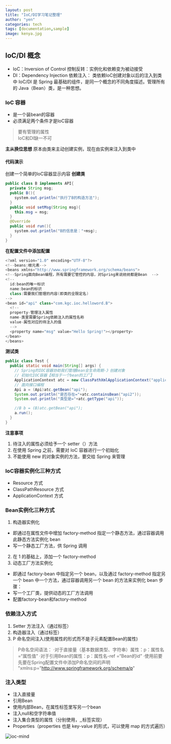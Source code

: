 ```yaml
---
layout: post
title: "IoC/DI学习笔记整理"
author: "yen"
categories: tech
tags: [documentation,sample]
image: kenya.jpg
---
```

## IoC/DI 概念
- IoC：Inversion of Control 控制反转：实例化和依赖变为被动接受
- DI：Dependency Injection 依赖注入： 类依赖IoC创建对象以后的注入到类中
IoC/DI 是 Spring 最基础的组件，是同一个概念的不同角度描述。管理所有的 Java（Bean）类，是一种思想。  

### IoC 容器
- 是一个装bean的容器
- 必须满足两个条件才是IoC容器
> 要有管理的属性   
> IoC和DI缺一不可  

**主从换位思想**
原本由类来主动创建实例，现在由实例来注入到类中


#### 代码演示
创建一个简单的IoC容器显示内容
**创建类**
~~~java
public class B implements API{
  private String msg;
  public B(){
    system.out.println("执行了B的构造方法");
  }
  public void setMsg(String msg){
    this.msg = msg;
  }
  @Override
  public void run(){
    system.out.println("B的信息是："+msg);
  }
}
~~~
**在配置文件中添加<bean>配置**
~~~java
<?xml version="1.0" encoding="UTF-8"?>   
<!--beans:根元素-->  
<beans xmlns="http://www.springframework.org/schema/beans">
<!--Spring面向Bean编程，所有需要它管控的内容，对Spring来说统统都是Bean  -->  
<!--  
  id:bean的唯一标识  
  name:bean的标识   
  class:需要我们管理的内容(即类的全限定名)
-->
<bean id="api" class="com.kgc.ioc.helloword.B">  
  <!--
  property-管理注入属性  
  name-类里需要Spring依赖注入的属性名称   
  value-属性对应的待注入的值
  -->
  <property name="msg" value="Hello Spring!"></property>
</bean>
</beans>
~~~
**测试类**
~~~java
public class Test {
  public static void main(String[] args) {
    // Spring的IOC容器协助我们管理Bean全生命周期-》创建对象
    // 初始化IOC容器【相当于一个bean的工厂】
    ApplicationContext atc = new ClassPathXmlApplicationContext("applicationContext.xml");
    // 面向接口编程
    Api a = (Api)atc.getBean("api");
    System.out.println("是否存在="+atc.containsBean("api2"));
    System.out.println("类型是="+atc.getType("api"));

    //B b = (B)atc.getBean("api");
    a.run();
  }
}
~~~
**注意事项**
1. 待注入的属性必须给予一个 setter（）方法
2. 在使用 Spring 之前，需要对 IoC 容器进行一个初始化
3. 不能使用 new 的对象实例的方法，要交给 Spring 来管理

### IoC容器实例化三种方式
- Resource 方式
- ClassPathResource 方式
- ApplicationContext 方式

### Bean实例化三种方式
1. 构造器实例化
- 即通过在属性文件中增加 factory-method 指定一个静态方法，通过容器调用此静态方法实例化 bean
- 写一个静态工厂方法，供 Spring 调用
2. 在 1 的基础上，添加一个 factory-method
3. 动态工厂方法实例化
- 即通过 factory-bean 中指定另一个 bean，以及通过 factory-method 指定另一个 bean 中一个方法，通过容器调用另一个 bean 的方法来实例化 bean
步骤：
- 写一个工厂类，提供动态的工厂方法调用
- 配置factory-bean和factory-method

### 依赖注入方式
1. Setter 方法注入（通过<property>标签）
2. 构造器注入（通过<constructor-arg>标签）
3. P 命名空间注入(使用属性的形式而不是子元素配置Bean的属性)
> P命名空间语法：
·对于直接量（基本数据类型、字符串）属性：p：属性名=“属性值”
·对于引用Bean的属性：p：属性名-ref =“Bean的id”
·使用前要先要在Spring配置文件中添加P命名空间的声明
  "xmlns:p="http://www.springframework.org/schema/p"


### 注入类型
- 注入直接量
- 引用Bean
- 使用内部Bean，在属性标签里写另一个bean
- 注入null和空字符串值
- 注入集合类型的属性（分别使用<list>，<set>,<map>,<props>标签实现）
- Properties（properties 也是 key-value 的形式，可以使用 map 的方式遍历）

![ioc-mind](http://p6ch8daxu.bkt.clouddn.com/18-4-1/77339425.jpg)
